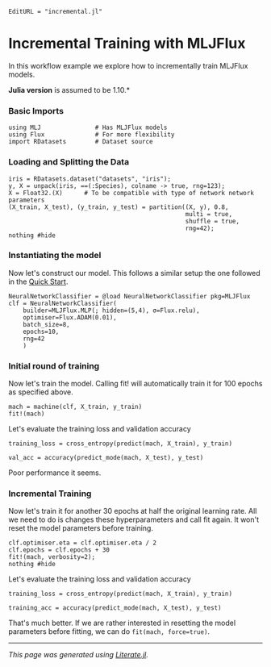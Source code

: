 ```@meta
EditURL = "incremental.jl"
```

# Incremental Training with MLJFlux
In this workflow example we explore how to incrementally train MLJFlux models.

**Julia version** is assumed to be 1.10.*

### Basic Imports

````@example incremental
using MLJ               # Has MLJFlux models
using Flux              # For more flexibility
import RDatasets        # Dataset source
````

### Loading and Splitting the Data

````@example incremental
iris = RDatasets.dataset("datasets", "iris");
y, X = unpack(iris, ==(:Species), colname -> true, rng=123);
X = Float32.(X)      # To be compatible with type of network network parameters
(X_train, X_test), (y_train, y_test) = partition((X, y), 0.8,
                                                 multi = true,
                                                 shuffle = true,
                                                 rng=42);
nothing #hide
````

### Instantiating the model
Now let's construct our model. This follows a similar setup the one followed in the [Quick Start](../../index.md).

````@example incremental
NeuralNetworkClassifier = @load NeuralNetworkClassifier pkg=MLJFlux
clf = NeuralNetworkClassifier(
    builder=MLJFlux.MLP(; hidden=(5,4), σ=Flux.relu),
    optimiser=Flux.ADAM(0.01),
    batch_size=8,
    epochs=10,
    rng=42
    )
````

### Initial round of training
Now let's train the model. Calling fit! will automatically train it for 100 epochs as specified above.

````@example incremental
mach = machine(clf, X_train, y_train)
fit!(mach)
````

Let's evaluate the training loss and validation accuracy

````@example incremental
training_loss = cross_entropy(predict(mach, X_train), y_train)
````

````@example incremental
val_acc = accuracy(predict_mode(mach, X_test), y_test)
````

Poor performance it seems.
### Incremental Training
Now let's train it for another 30 epochs at half the original learning rate. All we need to do is changes these
hyperparameters and call fit again. It won't reset the model parameters before training.

````@example incremental
clf.optimiser.eta = clf.optimiser.eta / 2
clf.epochs = clf.epochs + 30
fit!(mach, verbosity=2);
nothing #hide
````

Let's evaluate the training loss and validation accuracy

````@example incremental
training_loss = cross_entropy(predict(mach, X_train), y_train)
````

````@example incremental
training_acc = accuracy(predict_mode(mach, X_test), y_test)
````

That's much better. If we are rather interested in resetting the model parameters before fitting, we can do `fit(mach, force=true)`.

---

*This page was generated using [Literate.jl](https://github.com/fredrikekre/Literate.jl).*


